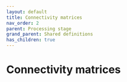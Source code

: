 ```yaml
---
layout: default
title: Connectivity matrices
nav_order: 2
parent: Processing stage
grand_parent: Shared definitions
has_children: true
---
```


# Connectivity matrices
<!-- 
{: .no_toc .text-delta }
* TOC
{:toc} -->